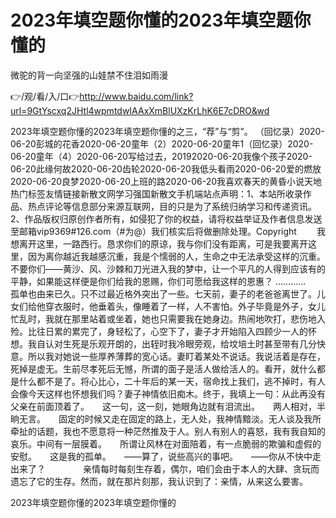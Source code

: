 # 2023年填空题你懂的2023年填空题你懂的
微驼的背一向坚强的山娃禁不住泪如雨漫

👉/观/看/入/口👉http://www.baidu.com/link?url=9GtYscxq2JHtl4wpmtdwIAAxXmBlUXzKrLhK6E7cDRO&wd

2023年填空题你懂的2023年填空题你懂的之三，“荐”与“剪”。
（回忆录）2020-06-20彭城的花香2020-06-20童年（2）2020-06-20童年1（回忆录）2020-06-20童年（4）2020-06-20写给过去，20192020-06-20我像个孩子2020-06-20此缘何故2020-06-20齿轮2020-06-20我低头看雨2020-06-20爱的燃放2020-06-20良梦2020-06-20上班的路2020-06-20我喜欢春天的黄昏小说天地热门标签友情链接新散文网学习强国新散文手机端站点声明：1、本站所收录作品、热点评论等信息部分来源互联网，目的只是为了系统归纳学习和传递资讯。2、作品版权归原创作者所有，如侵犯了你的权益，请将权益举证及作者信息发送至邮箱vip9369#126.com（#为@）我们核实后将做删除处理。Copyright
　　我想离开这里，一路西行。恳求你们的原谅，我与你们没有距离，可是我要离开这里，因为离你越近我越感沉重，我是个懦弱的人，生命之中无法承受这样的沉重。不要你们——黄沙、风、沙棘和刀光进入我的梦中，让一个平凡的人得到应该有的平静，如果能这样便是你们给我的恩赐，你们可愿给我这样的恩惠？
…………　　孤单也由来已久。只不过最近格外突出了一些。七天前，妻子的老爸爸离世了。儿女们给他穿衣服时，他垂着头，像睡着了一样，人不害怕。外子毕竟是外子，女儿忙乱时，我就在那里站着或坐着，她也只需要我在她身边。热闹地吹打，悲伤地入殓。比往日累的累完了，身轻松了，心空下了，妻子才开始陷入四顾少一人的怀想。我自认对生死是乐观开朗的，出轾时我冷眼旁观，给坟培土时甚至带有几分快意。所以我对她说一些厚养薄葬的宽心话。妻盯着某处不说话。我说活着是存在，死掉是虚无。生前尽孝死后无憾，所谓的面子是活人做给活人的。看开，就什么都是什么都不是了。将心比心，二十年后的某一天，宿命找上我们，逃不掉时，有人会像今天这样也怀想我们吗？妻子神情依旧痴木。终于，我填上一句：从此再没有父亲在前面顶着了。　　这一句，这一刻，她眼角边就有泪流出。　　两人相对，半晌无言。　　固定的时候又走在固定的路上，无人处，我神情黯淡。无人谈及我所牵扯的话题，我也不愿意将一种茫然推及于人。别人有别人的喜怒，我有我自知的哀乐。中间有一层膜着。　　所谓让风林在对面陪着，有一点脆弱的欺骗和虚假的安慰。　　这是我的孤单。　　——算了，说些高兴的事吧。　　——你从不快中走出来了？　　
　　亲情每时每刻生存着，偶尔，咱们会由于本人的大肆、贪玩而遗忘了它的生存。然而，就在那片刻那，我认识到了：亲情，从来这么要害­。

2023年填空题你懂的2023年填空题你懂的
